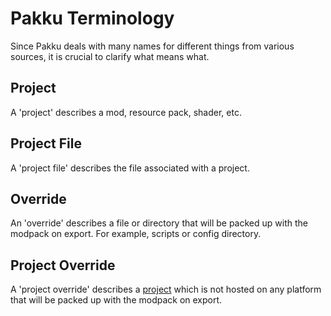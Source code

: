 # Pakku Terminology

Since Pakku deals with many names for different things from various sources,
it is crucial to clarify what means what.

## Project

A 'project' describes a mod, resource pack, shader, etc.

## Project File

A 'project file' describes the file associated with a project.

## Override

An 'override' describes a file or directory that will be packed up with the modpack on export.
For example, scripts or config directory.

## Project Override

A 'project override' describes a [project](#project) which is not hosted on any platform
that will be packed up with the modpack on export.